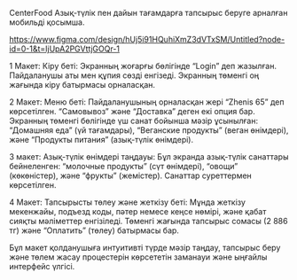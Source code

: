 CenterFood Азық-түлік пен дайын тағамдарға тапсырыс беруге арналған мобильді қосымша.

https://www.figma.com/design/hUj5i91HQuhiXmZ3dVTxSM/Untitled?node-id=0-1&t=IjUpA2PGVttjGOQr-1

1 Макет:
Кіру беті: Экранның жоғарғы бөлігінде “Login” деп жазылған. Пайдаланушы аты мен құпия сөзді енгізеді. Экранның төменгі оң жағында кіру батырмасы орналасқан.

2 Макет:
Меню беті: Пайдаланушының орналасқан жері “Zhenis 65” деп көрсетілген. “Самовывоз” және “Доставка” деген екі опция бар. Экранның төменгі бөлігінде үш санат бойынша мәзір ұсынылған: “Домашняя еда” (үй тағамдары), “Веганские продукты” (веган өнімдері), және “Продукты питания” (азық-түлік өнімдері).
	
3 макет:
Азық-түлік өнімдері таңдауы:  Бұл экранда азық-түлік санаттары бейнеленген: “молочные продукты” (сүт өнімдері), “овощи” (көкөністер), және “фрукты” (жемістер). Санаттар суреттермен көрсетілген.
	
4 Макет:	Тапсырысты төлеу және жеткізу беті: Мұнда жеткізу мекенжайы, подъезд коды, пәтер немесе кеңсе нөмірі, және қабат сияқты мәліметтер енгізіледі. Төменгі жағында тапсырыс сомасы (2 886 тг) және “Оплатить” (төлеу) батырмасы бар.

Бұл макет қолданушыға интуитивті түрде мәзір таңдау, тапсырыс беру және төлем жасау процестерін көрсететін заманауи және ыңғайлы интерфейс үлгісі.
